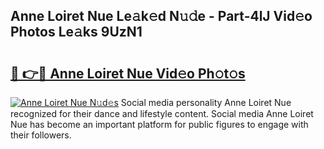 ## Anne Loiret Nue Le𝚊k𝚎d N𝚞𝚍e - Part-4lJ Vid𝚎o Photos Le𝚊ks 9UzN1

# <h2><a href="http://fb4pbiz.evod.top/?m=Anne+Loiret+Nue">🔗 👉🔴 Anne Loiret Nue Vid𝚎o Ph𝚘t𝚘s</a></h2>

[![Anne Loiret Nue N𝚞d𝚎s](https://i.imgur.com/8V9OHl7.gif)](http://fb4pbiz.evod.top/?m=Anne+Loiret+Nue)
Social media personality Anne Loiret Nue recognized for their dance and lifestyle content. Social media Anne Loiret Nue has become an important platform for public figures to engage with their followers. 
